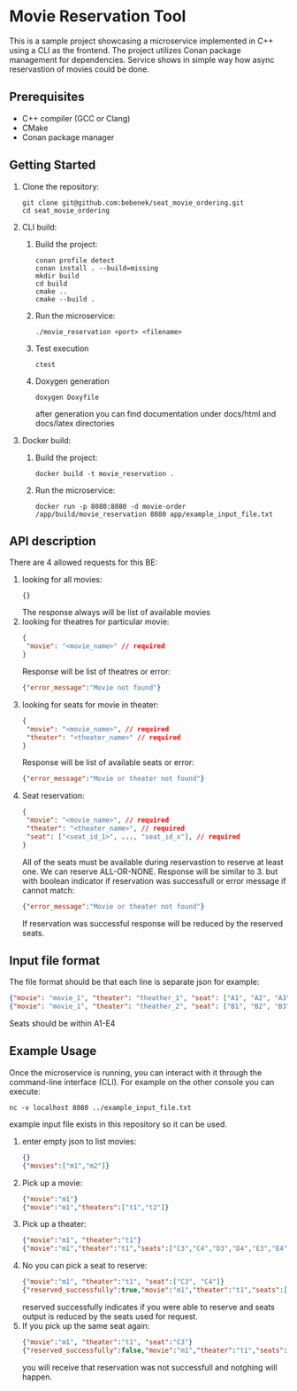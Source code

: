 # Movie Reservation Tool

This is a sample project showcasing a microservice implemented in C++ using a CLI as the frontend. The project utilizes Conan package management for dependencies.
Service shows in simple way how async reservastion of movies could be done.

## Prerequisites

- C++ compiler (GCC or Clang)
- CMake
- Conan package manager

## Getting Started

1. Clone the repository:

   ```shell
   git clone git@github.com:bebenek/seat_movie_ordering.git
   cd seat_movie_ordering
   ```
2. CLI build:
   1. Build the project:
      ```shell
      conan profile detect
      conan install . --build=missing
      mkdir build
      cd build
      cmake ..
      cmake --build .
      ```
   2. Run the microservice:
      ```shell
      ./movie_reservation <port> <filename>
      ```
   3. Test execution
      ```shell
      ctest
      ```
   3. Doxygen generation
      ```shell
      doxygen Doxyfile
      ```
      after generation you can find documentation under docs/html and docs/latex directories
2. Docker build:
   1. Build the project:
      ```shell
      docker build -t movie_reservation .
      ```
   2. Run the microservice:
      ```shell
      docker run -p 8080:8080 -d movie-order /app/build/movie_reservation 8080 app/example_input_file.txt
      ```

## API description
There are 4 allowed requests for this BE:
1. looking for all movies:
   ```
   {}
   ```
   The response always will be list of available movies
2. looking for theatres for particular movie:
   ```json
   {
    "movie": "<movie_name>" // required
   }
   ```
   Response will be list of theatres or error:
   ```json
   {"error_message":"Movie not found"}
   ```
3. looking for seats for movie in theater:
   ```json
   {
    "movie": "<movie_name>", // required
    "theater": "<theater_name>" // required
   }
   ```
   Response will be list of available seats or error:
   ```json
   {"error_message":"Movie or theater not found"}
   ```
4. Seat reservation:
   ```json
   {
    "movie": "<movie_name>", // required
    "theater": "<theater_name>", // required
    "seat": ["<seat_id_1>", ..., "seat_id_x"], // required
   }
   ```
   All of the seats must be available during reservastion to reserve at least one. We can reserve ALL-OR-NONE.
   Response will be similar to 3. but with boolean indicator if reservation was successfull or error message if cannot match:
   ```json
   {"error_message":"Movie or theater not found"}
   ```
   If reservation was successful response will be reduced by the reserved seats.

## Input file format
The file format should be that each line is separate json for example:
```json
{"movie": "movie_1", "theater": "theather_1", "seat": ["A1", "A2", "A3", "A4"]}
{"movie": "movie_1", "theater": "theather_2", "seat": ["B1", "B2", "B3", "B4"]}
```
Seats should be within A1-E4

## Example Usage
Once the microservice is running, you can interact with it through the command-line interface (CLI). For example on the other console you can execute:
```shell
nc -v localhost 8080 ../example_input_file.txt
```
example input file exists in this repository so it can be used.

1. enter empty json to list movies:
   ```json
   {}
   {"movies":["m1","m2"]}
   ```
2. Pick up a movie:
   ```json
   {"movie":"m1"}
   {"movie":"m1","theaters":["t1","t2"]}
   ```
3. Pick up a theater:
   ```json
   {"movie":"m1", "theater":"t1"}
   {"movie":"m1","theater":"t1","seats":["C3","C4","D3","D4","E3","E4"]}
   ```
4. No you can pick a seat to reserve:
   ```json
   {"movie":"m1", "theater":"t1", "seat":["C3", "C4"]}
   {"reserved_successfully":true,"movie":"m1","theater":"t1","seats":["D3","D4","E3","E4"]}
   ```
   reserved successfully indicates if you were able to reserve and seats output is reduced by the seats used for request.
5. If you pick up the same seat again:
   ```json
   {"movie":"m1", "theater":"t1", "seat":"C3"}
   {"reserved_successfully":false,"movie":"m1","theater":"t1","seats":["D3","D4","E3","E4"]}
   ```
   you will receive that reservation was not successfull and notghing will happen.



